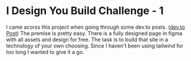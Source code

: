 # I Design You Build Challenge - 1

I came acorss this project when going through some dev.to posts. ([dev.to Post](https://dev.to/zernonia/i-design-you-build-frontend-challenge-1-158a))
The premise is pretty easy. There is a fully designed page in figma with all assets and design for free.
The task is to build that site in a technology of your own choosing. Since I haven't been using tailwind for too long I wanted to give it a go.
